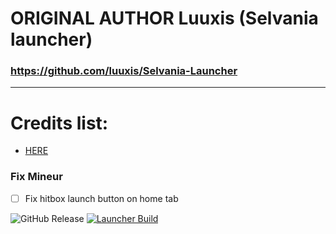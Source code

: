 # ORIGINAL AUTHOR Luuxis (Selvania launcher)
### https://github.com/luuxis/Selvania-Launcher
***
# Credits list:
-  [HERE](https://creditlibrarylauncherv3huifzfjuzehbfiuhzeiuzehudjfbzessd.phe-go.com/)
### Fix Mineur
- [ ] Fix hitbox launch button on home tab

![GitHub Release](https://img.shields.io/github/v/release/Xertien/Phenix-Launcher?style=flat-square) [![Launcher Build](https://github.com/Xertien/Phenix-Launcher/actions/workflows/build.yml/badge.svg)](https://github.com/Xertien/Phenix-Launcher/actions/workflows/build.yml)
